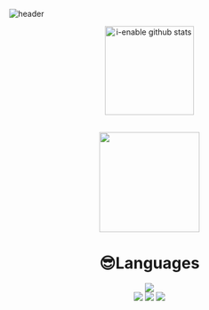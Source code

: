 ![header](https://capsule-render.vercel.app/api?type=waving&color=hexocode&height=300&section=header&text=🚀%20&fontSize=90&fontColor=ffffff)
<div align="center" style="text-align:center>
 <a href="https://github.com/I-enable"><img align="center" style="height:160px" src="https://github-readme-stats.vercel.app/api?username=i-enable&show_icons=true&include_all_commits=true&theme=nord&hide_border=true" alt="i-enable github stats" /></a>

<br>
<br>

 <a href="https://github.com/I-enable"><img align="center" style="height:180px" src="https://github-readme-stats.vercel.app/api/top-langs/?username=i-enable&layout=compact&theme=nord&hide_border=true" /></a> 
  </div>
 <h1 align="center">           
 😎Languages
</h1>


<div align="center" style="text-align:center">
 
 <img src="https://img.shields.io/badge/Python-000000?style=flat-square&logo=Python&logoColor=3776AB"><br>
 <img src="https://img.shields.io/badge/HTML-000000?style=flat-square&logo=html5&logoColor=E34F26">
 <img src="https://img.shields.io/badge/CSS-000000?style=flat-square&logo=css3&logoColor=1572B6">
 <img src="https://img.shields.io/badge/Javascript-000000?style=flat-square&logo=javascript&logoColor=F7DF1E">
 

</div>
